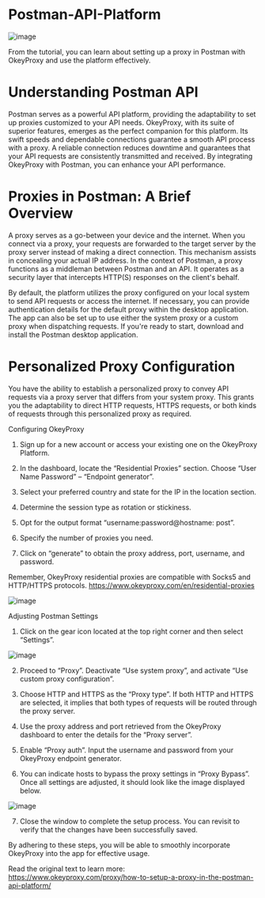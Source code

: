 # Postman-API-Platform

![image](https://github.com/OkeyProxyCom/Postman-API-Platform/assets/150340973/a971ea68-d502-43c0-8c35-45431b571574)

From the tutorial, you can learn about setting up a proxy in Postman with OkeyProxy and use the platform effectively.

# Understanding Postman API
Postman serves as a powerful API platform, providing the adaptability to set up proxies customized to your API needs. OkeyProxy, with its suite of superior features, emerges as the perfect companion for this platform. Its swift speeds and dependable connections guarantee a smooth API process with a proxy. A reliable connection reduces downtime and guarantees that your API requests are consistently transmitted and received. By integrating OkeyProxy with Postman, you can enhance your API performance.

# Proxies in Postman: A Brief Overview
A proxy serves as a go-between your device and the internet. When you connect via a proxy, your requests are forwarded to the target server by the proxy server instead of making a direct connection. This mechanism assists in concealing your actual IP address. In the context of Postman, a proxy functions as a middleman between Postman and an API. It operates as a security layer that intercepts HTTP(S) responses on the client's behalf.

By default, the platform utilizes the proxy configured on your local system to send API requests or access the internet. If necessary, you can provide authentication details for the default proxy within the desktop application. The app can also be set up to use either the system proxy or a custom proxy when dispatching requests. If you're ready to start, download and install the Postman desktop application.

# Personalized Proxy Configuration
You have the ability to establish a personalized proxy to convey API requests via a proxy server that differs from your system proxy. This grants you the adaptability to direct HTTP requests, HTTPS requests, or both kinds of requests through this personalized proxy as required.

Configuring OkeyProxy

1. Sign up for a new account or access your existing one on the OkeyProxy Platform.

2. In the dashboard, locate the “Residential Proxies” section. Choose “User Name Password” – “Endpoint generator”.

3. Select your preferred country and state for the IP in the location section.

4. Determine the session type as rotation or stickiness.

5. Opt for the output format “username:password@hostname: post”.

6. Specify the number of proxies you need.

7. Click on “generate” to obtain the proxy address, port, username, and password.

Remember, OkeyProxy residential proxies are compatible with Socks5 and HTTP/HTTPS protocols.
https://www.okeyproxy.com/en/residential-proxies

![image](https://github.com/OkeyProxyCom/Postman-API-Platform/assets/150340973/98675b68-7b78-40c8-888f-5ed99539df1e)

Adjusting Postman Settings

1. Click on the gear icon located at the top right corner and then select “Settings”.

![image](https://github.com/OkeyProxyCom/Postman-API-Platform/assets/150340973/b3331b17-27e7-4080-bbaa-c8761b63960b)

2. Proceed to “Proxy”. Deactivate “Use system proxy”, and activate “Use custom proxy configuration”.

3. Choose HTTP and HTTPS as the “Proxy type”. If both HTTP and HTTPS are selected, it implies that both types of requests will be routed through the proxy server.

4. Use the proxy address and port retrieved from the OkeyProxy dashboard to enter the details for the “Proxy server”.

5. Enable “Proxy auth”. Input the username and password from your OkeyProxy endpoint generator.

6. You can indicate hosts to bypass the proxy settings in “Proxy Bypass”. Once all settings are adjusted, it should look like the image displayed below.

![image](https://github.com/OkeyProxyCom/Postman-API-Platform/assets/150340973/f0dd3388-b8ee-4d7e-9271-f0ed94a4390d)

7. Close the window to complete the setup process. You can revisit to verify that the changes have been successfully saved.

By adhering to these steps, you will be able to smoothly incorporate OkeyProxy into the app for effective usage.

Read the original text to learn more: https://www.okeyproxy.com/proxy/how-to-setup-a-proxy-in-the-postman-api-platform/


